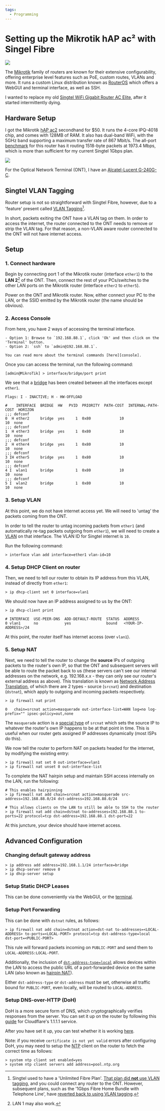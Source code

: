 ```yaml
---
tags:
  - Programming
---
```


# Setting up the Mikrotik hAP ac² with Singel Fibre

![](../static/images/2023-06-24/ac2.jpg)

The [Mikrotik][mikrotik] family of routers are known for their extensive configurability, offering enterprise level features such as PoE, custom routes, VLANs and more. It runs a custom Linux distribution known as [RouterOS][router-os] which offers a WebGUI and terminal interface, as well as SSH.

I wanted to replace my old [Singtel WiFi Gigabit Router AC Elite][singtel-router], after it started intermittently dying.

## Hardware Setup

I got the Mikrotik [hAP ac2][hap-ac2] secondhand for $50. It runs the 4-core IPQ-4018 chip, and comes with 128MB of RAM. It also has dual-band WiFi, with the 5GHz band supporting a maximum transfer rate of 867 Mbit/s. The all-port [benchmark][benchmark] for this router has it routing 1518-byte packets at 1973.4 Mbps, which is more than sufficient for my current Singtel 1Gbps plan.

![](../static/images/2023-06-24/benchmark.jpg)

For the Optical Network Terminal (ONT), I have an [Alcatel-Lucent G-240G-C][alcatel-ont].

## Singtel VLAN Tagging

Router setup is not so straightforward with Singtel Fibre, however, due to a 'feature' present called [VLAN Tagging][vlan][^singtel-fibre].

In short, packets exiting the ONT have a VLAN tag on them. In order to access the internet, the router connected to the ONT needs to remove or strip the VLAN tag. For that reason, a non-VLAN aware router connected to the ONT will not have internet access.

## Setup

### 1. Connect hardware

Begin by connecting port 1 of the Mikrotik router (interface `ether1`) to the **LAN 2**[^ont-lan-port] of the ONT. Then, connect the rest of your PCs/switches to the other LAN ports on the Mikrotik router (interface `ether2` to `ether5`).

Power on the ONT and Mikrotik router. Now, either connect your PC to the LAN, or the SSID emitted by the Mikrotik router (the name should be obvious).

### 2. Access Console

From here, you have 2 ways of accessing the terminal interface.

    - Option 1: Browse to `192.168.88.1`, click 'Ok' and then click on the 'Terminal' button.
    - Option 2: `ssh` to `admin@192.168.88.1`.

    You can read more about the terminal commands [here][console].

Once you can access the terminal, run the following command:

```
[admin@MikroTik] > interface/bridge/port print
```

We see that a [bridge][bridge] has been created between all the interfaces except `ether1`.

```
Flags: I - INACTIVE; H - HW-OFFLOAD

#    INTERFACE  BRIDGE  HW   PVID  PRIORITY  PATH-COST  INTERNAL-PATH-COST  HORIZON
;;; defconf
0  H ether2     bridge  yes     1  0x80             10                  10  none
;;; defconf
1  H ether3     bridge  yes     1  0x80             10                  10  none
;;; defconf
2  H ether4     bridge  yes     1  0x80             10                  10  none
;;; defconf
3 IH ether5     bridge  yes     1  0x80             10                  10  none
;;; defconf
4 I  wlan1      bridge          1  0x80             10                  10  none
;;; defconf
5 I  wlan2      bridge          1  0x80             10                  10  none

```

### 3. Setup VLAN

At this point, we do not have internet access yet. We will need to 'untag' the packets coming from the ONT.

In order to tell the router to untag incoming packets from `ether1` (and automatically re-tag packets outgoing from `ether1`), we will need to create a [VLAN][mikrotik-vlan] on that interface. The VLAN ID for Singtel internet is `10`.

Run the following command:

```
> interface vlan add interface=ether1 vlan-id=10
```

### 4. Setup DHCP Client on router

Then, we need to tell our router to obtain its IP address from this VLAN, instead of directly from `ether1`:

```
> ip dhcp-client set 0 interface=vlan1
```

We should now have an IP address assigned to us by the ONT:

```
> ip dhcp-client print

# INTERFACE  USE-PEER-DNS  ADD-DEFAULT-ROUTE  STATUS  ADDRESS
0 vlan1      no            yes                bound   <YOUR-IP-ADDRESS>/24
```

At this point, the router itself has internet access (over `vlan1`).

### 5. Setup NAT

Next, we need to tell the router to change the **source** IPs of outgoing packets to the router's own IP, so that the ONT and subsequent servers will be able to route the packet back to us (these servers can't see our internal addresses on the network, e.g. 192.168.x.x - they can only see our router's external address as above). This translation is known as [Network Address Translation][nat], of which there are 2 types - source (`srcnat`) and destination (`dstnat`), which apply to outgoing and incoming packets respectively.

```
> ip firewall nat print

0   chain=srcnat action=masquerade out-interface-list=WAN log=no log-prefix="" ipsec-policy=out,none
```

The `masquerade` action is a [special type][masquerade] of `srcnat` which sets the source IP to whatever the router's own IP happens to be at that point in time. This is useful when our router gets assigned IP addresses dynamically (most ISPs do this).

We now tell the router to perform NAT on packets headed for the internet, by modifying the existing entry:

```
> ip firewall nat set 0 out-interface=vlan1
> ip firewall nat unset 0 out-interface-list
```

To complete the NAT hairpin setup and maintain SSH access internally on the LAN, run the following:

```
# This enables hairpinning
> ip firewall nat add chain=srcnat action=masquerade src-address=192.168.88.0/24 dst-address=192.168.88.0/24

# This allows clients on the LAN to still be able to SSH to the router
> ip firewall nat add chain=dstnat to-addresses=192.168.88.1 to-ports=22 protocol=tcp dst-address=192.168.88.1 dst-port=22
```

At this juncture, your device should have internet access.

## Advanced Configuration

### Changing default gateway address

```
> ip address add address=192.168.1.1/24 interface=bridge
> ip dhcp-server remove 0
> ip dhcp-server setup
```

### Setup Static DHCP Leases

This can be done conveniently via the WebGUI, or the [terminal][dhcp].

### Setup Port Forwarding

This can be done with `dstnat` rules, as follows:

```
> ip firewall nat add chain=dstnat action=dst-nat to-addresses=<LOCAL-ADDRESS> to-ports=<LOCAL-PORT> protocol=tcp dst-address-type=local dst-port=<PUBLIC-PORT>
```

This rule will forward packets incoming on `PUBLIC-PORT` and send them to `LOCAL-ADDRESS:LOCAL-PORT`.

Additionally, the inclusion of [`dst-address-type=local`][nat-properties] allows devices within the LAN to access the public URL of a port-forwarded device on the same LAN (also known as [hairpin NAT][hairpin-nat]).

Either `dst-address-type` or `dst-address` must be set, otherwise all traffic bound for `PUBLIC-PORT`, even locally, will be routed to `LOCAL-ADDRESS`.

### Setup DNS-over-HTTP (DoH)

DoH is a more secure form of DNS, which cryptographically verifies responses from the server. You can set it up on the router by following this [guide][doh] for Cloudflare's 1.1.1.1 service.

After you have set it up, you can test whether it is working [here][cloudflare-check-doh].

Note: if you receive `certificate is not yet valid` errors after configuring DoH, you may need to setup the [NTP][ntp] client on the router to fetch the correct time as follows:

```
> system ntp client set enabled=yes
> system ntp client servers add address=pool.ntp.org
```

[^singtel-fibre]: Singtel used to have a 'Unlimited Fibre Plan'. [That plan did **not** use VLAN tagging](https://forums.hardwarezone.com.sg/threads/your-isps-dhcp-does-not-function-properly-singtel-asus-rt-ax86u.6564040/#post-135518324), and you could connect any router to the ONT. However, subsequent plans, such as the '1Gbps Fibre Home Bundle with Telephone Line', have [reverted back to using VLAN tagging](https://forums.hardwarezone.com.sg/threads/your-isps-dhcp-does-not-function-properly-singtel-asus-rt-ax86u.6564040/#post-135519349).
[^ont-lan-port]: LAN 1 may also work.

[mikrotik]: https://mikrotik.com/products
[router-os]: https://mikrotik.com/software
[singtel-router]: https://www.singtel.com/personal/support/broadband/routers-ont/arcadyan-ac-elite-guide
[hap-ac2]: https://mikrotik.com/product/hap_ac2
[benchmark]: https://mikrotik.com/product/hap_ac2#fndtn-testresults
[vlan]: https://en.wikipedia.org/wiki/IEEE_802.1Q
[alcatel-ont]: https://www.singtel.com/personal/support/broadband/routers-ont/alu-ont-led-troubleshoot
[console]: https://help.mikrotik.com/docs/display/ROS/Command+Line+Interface
[bridge]: https://wiki.mikrotik.com/wiki/Manual:Interface/Bridge#Summary
[mikrotik-vlan]: https://help.mikrotik.com/docs/display/ROS/VLAN
[nat]: https://help.mikrotik.com/docs/display/ROS/NAT
[masquerade]: https://help.mikrotik.com/docs/display/ROS/NAT#NAT-Masquerade
[dhcp]: https://help.mikrotik.com/docs/display/ROS/DHCP#DHCP-Leases
[hairpin-nat]: https://help.mikrotik.com/docs/display/ROS/NAT#NAT-HairpinNAT
[nat-properties]: https://wiki.mikrotik.com/wiki/Manual:IP/Firewall/NAT#Properties
[doh]: https://gist.github.com/M0r13n/4142018edb10f927cf4f19c6de31614c
[cloudflare-check-doh]: https://one.one.one.one/help/
[ntp]: https://en.wikipedia.org/wiki/Network_Time_Protocol
